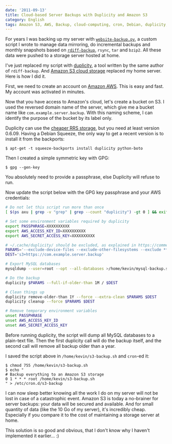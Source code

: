 ```yaml
---
date: '2011-09-13'
title: Cloud-based Server Backups with Duplicity and Amazon S3
category: English
tags: Amazon S3, AWS, Backup, cloud-computing, cron, Debian, duplicity, Linux, MySQL, SQL, shell, Debian Squeeze, storage
---
```


For years I was backing up my server with [`website-backup.py`](https://github.com/kdeldycke/scripts/blob/master/website-backup.py), a custom script I wrote to manage data mirroring, do incremental backups and monthly snapshots based on [`rdiff-backup`](https://www.nongnu.org/rdiff-backup/), `rsync`, `tar` and `bzip2`. All these data were pushed to a storage server hosted at home.

I've just replaced my script with [duplicity](https://duplicity.nongnu.org), a tool written by the same author of `rdiff-backup`. And [Amazon S3 cloud storage](https://aws.amazon.com/s3/) replaced my home server. Here is how I did it.

First, we need to create an account on [Amazon AWS](https://aws.amazon.com). This is easy and fast. My account was activated in minutes.

Now that you have access to Amazon's cloud, let's create a bucket on S3. I used the reversed domain name of the server, which give me a bucket name like `com.example.server.backup`. With this naming scheme, I can identify the purpose of the bucket by its label only.

Duplicity can use the [cheaper RRS storage](https://aws.amazon.com/about-aws/whats-new/2010/05/19/announcing-amazon-s3-reduced-redundancy-storage/), but you need at least version 0.6.09. Having a Debian Squeeze, the only way to get a recent version is to install it from the backports:

```shell-session
$ apt-get -t squeeze-backports install duplicity python-boto
```

Then I created a simple symmetric key with GPG:

```shell-session
$ gpg --gen-key
```

You absolutely need to provide a passphrase, else Duplicity will refuse to run.

Now update the script below with the GPG key passphrase and your AWS credentials:

```sh
# Do not let this script run more than once
[ $(ps axu | grep -v "grep" | grep --count "duplicity") -gt 0 ] && exit 1

# Set some environment variables required by duplicity
export PASSPHRASE=XXXXXXXXXX
export AWS_ACCESS_KEY_ID=XXXXXXXXXX
export AWS_SECRET_ACCESS_KEY=XXXXXXXXXX

# ~/.cache/duplicity/ should be excluded, as explained in https://comments.gmane.org/gmane.comp.sysutils.backup.duplicity.general/4449
PARAMS='--exclude-device-files --exclude-other-filesystems --exclude **/.cache/** --exclude **/.thumbnails/** --exclude /mnt/ --exclude /tmp/ --exclude /dev/ --exclude /sys/ --exclude /proc/ --exclude /media/ --exclude /var/run/ --volsize 10 --s3-use-rrs --asynchronous-upload -vinfo'
DEST='s3+https://com.example.server.backup'

# Export MySQL databases
mysqldump --user=root --opt --all-databases >/home/kevin/mysql-backup.sql

# Do the backup
duplicity $PARAMS --full-if-older-than 1M / $DEST

# Clean things up
duplicity remove-older-than 1Y --force --extra-clean $PARAMS $DEST
duplicity cleanup --force $PARAMS $DEST

# Remove temporary environment variables
unset PASSPHRASE
unset AWS_ACCESS_KEY_ID
unset AWS_SECRET_ACCESS_KEY
```

Before running duplicity, the script will dump all MySQL databases to a plain-text file. Then the first duplicity call will do the backup itself, and the second call will remove all backup older than a year.

I saved the script above in `/home/kevin/s3-backup.sh` and `cron`-ed it:

```shell-session
$ chmod 755 /home/kevin/s3-backup.sh
$ echo "
# Backup everything to an Amazon S3 storage
0 1 * * * root /home/kevin/s3-backup.sh
" > /etc/cron.d/s3-backup
```

I can now sleep better knowing all the work I do on my server will not be lost in case of a catastrophic event. Amazon S3 is today a no-brainer for server backups: your data will be secured and available. And for small quantity of data (like the 10 Go of my server), it's incredibly cheap. Especially if you compare it to the cost of maintaining a storage server at home.

This solution is so good and obvious, that I don't know why I haven't implemented it earlier... :)
